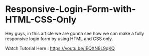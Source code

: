 # Responsive-Login-Form-with-HTML-CSS-Only
Hey guys, in this article we are gonna see how we can make a fully responsive login form by using HTML and CSS only.

Watch Tutorial Here : https://youtu.be/IEQXN9L9qKQ
